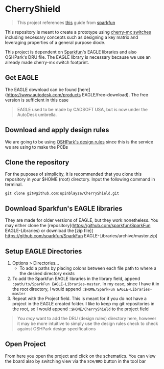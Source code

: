 # CherryShield

> This project references [this](https://learn.sparkfun.com/tutorials/cherry-mx-switch-breakout-hookup-guide?_ga=2.203788117.458645258.1494055496-431278443.1491328355) guide from [sparkfun](www.sparkfun.com)

This repository is meant to create a prototype using [cherry-mx switches](http://cherryamericas.com/product/mx-series-2/) including necessary concepts such as designing a key matrix and leveraging properties of a general purpose diode.

This project is dependent on [Sparkfun](www.sparkfun.com)'s EAGLE libraries and also OSHPark's DRU file. The EAGLE library is necessary because we use an already made cherry-mx switch footprint.

## Get EAGLE
The EAGLE download can be found [here](https://www.autodesk.com/products EAGLE/free-download). The free version is sufficient in this case
> EAGLE used to be made by CADSOFT USA, but is now under the AutoDesk umbrella.

## Download and apply design rules
We are going to be using [OSHPark's design rules](https://oshpark.com/LaenPCBOrder.dru) since this is the service we are using to make the PCBs

## Clone the repository
For the puposes of simplicity, it is recommended that you clone this repository in your $HOME (root) directory. Input the following command in terminal.

`git clone git@github.com:upinblayze/CherryShield.git`

## Download Sparkfun's EAGLE libraries
They are made for older versions of EAGLE, but they work nonetheless. You may either clone the [repository](https://github.com/sparkfun/SparkFun EAGLE-Libraries) or download the [zip file]( https://github.com/sparkfun/SparkFun EAGLE-Libraries/archive/master.zip)

## Setup EAGLE Directories

1. Options > Directories...
    * To add a paths by placing colons between each file path to where a the desired directory exists
2. To add the Sparkfun EAGLE libraries in the library field, append `:path/to/SparkFun EAGLE-Libraries-master`. In my case, since I have it in the root directory, I would append `:$HOME/SparkFun EAGLE-Libraries-master`
3. Repeat with the Project field. This is meant for if you do not have a project in the EAGLE created folder. I like to keep my git repositories in the root, so I would append `:$HOME/CherryShield` to the project field

> You _may_ want to add the DRU (design rules) directory here, however it may be more intuitive to simply use the design rules check to check against OSHPark design specifications

## Open Project

From here you open the project and click on the schematics. You can view the board also by switching view via the `SCH/BRD` button in the tool bar
